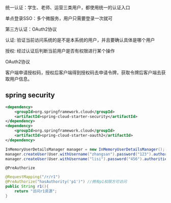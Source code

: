 
统一认证：学生、老师、运营三类用户，都使用统一的认证入口

单点登录SSO：多个微服务，用户只需要登录一次就可

第三方认证：OAuth2协议

认证: 验证当前访问系统的是不是本系统的用户，并且要确认具体是哪个用户

授权: 经过认证后判断当前用户是否有权限进行某个操作

OAuth2协议

客户端申请授权码，授权后客户端得到授权码去申请令牌，获取令牌后客户端去获取用户信息。

## spring security

```xml
<dependency>
    <groupId>org.springframework.cloud</groupId>
    <artifactId>spring-cloud-starter-security</artifactId>
</dependency>
<dependency>
    <groupId>org.springframework.cloud</groupId>
    <artifactId>spring-cloud-starter-oauth2</artifactId>
</dependency>
```

```java
InMemoryUserDetailsManager manager = new InMemoryUserDetailsManager();
manager.createUser(User.withUsername("zhangsan").password("123").authorities("p1").build());
manager.createUser(User.withUsername("lisi").password("456").authorities("p2").build());
```
`@PreAuthorize`
```java
@RequestMapping("/r/r1")
@PreAuthorize("hasAuthority('p1')") //拥有p1权限方可访问
public String r1(){
    return "访问r1资源";
}
```
